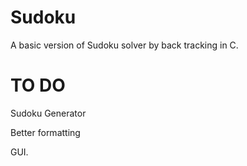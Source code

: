 # Sudoku
A basic version of Sudoku solver by back tracking in C.

# TO DO

Sudoku Generator

Better formatting

GUI.

